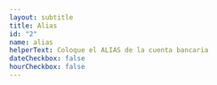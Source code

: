 ```yaml
---
layout: subtitle
title: Alias
id: "2"
name: alias
helperText: Coloque el ALIAS de la cuenta bancaria
dateCheckbox: false
hourCheckbox: false
---
```

